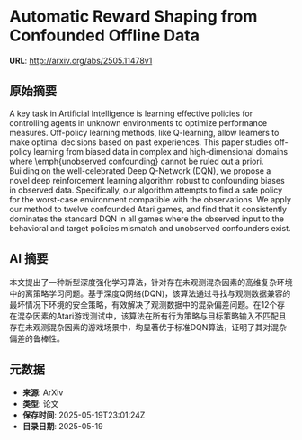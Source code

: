 # Automatic Reward Shaping from Confounded Offline Data

**URL**: http://arxiv.org/abs/2505.11478v1

## 原始摘要

A key task in Artificial Intelligence is learning effective policies for
controlling agents in unknown environments to optimize performance measures.
Off-policy learning methods, like Q-learning, allow learners to make optimal
decisions based on past experiences. This paper studies off-policy learning
from biased data in complex and high-dimensional domains where \emph{unobserved
confounding} cannot be ruled out a priori. Building on the well-celebrated Deep
Q-Network (DQN), we propose a novel deep reinforcement learning algorithm
robust to confounding biases in observed data. Specifically, our algorithm
attempts to find a safe policy for the worst-case environment compatible with
the observations. We apply our method to twelve confounded Atari games, and
find that it consistently dominates the standard DQN in all games where the
observed input to the behavioral and target policies mismatch and unobserved
confounders exist.


## AI 摘要

本文提出了一种新型深度强化学习算法，针对存在未观测混杂因素的高维复杂环境中的离策略学习问题。基于深度Q网络(DQN)，该算法通过寻找与观测数据兼容的最坏情况下环境的安全策略，有效解决了观测数据中的混杂偏差问题。在12个存在混杂因素的Atari游戏测试中，该算法在所有行为策略与目标策略输入不匹配且存在未观测混杂因素的游戏场景中，均显著优于标准DQN算法，证明了其对混杂偏差的鲁棒性。

## 元数据

- **来源**: ArXiv
- **类型**: 论文
- **保存时间**: 2025-05-19T23:01:24Z
- **目录日期**: 2025-05-19
